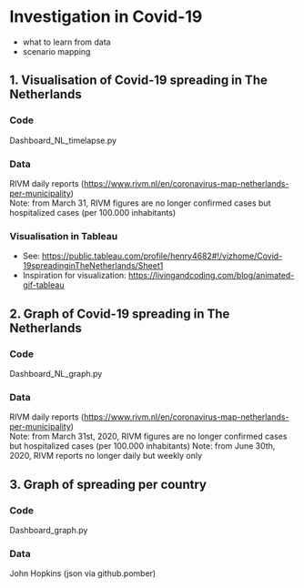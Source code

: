 # Investigation in Covid-19 
- what to learn from data
- scenario mapping

## 1. Visualisation of Covid-19 spreading in The Netherlands

### Code
Dashboard_NL_timelapse.py

### Data
RIVM daily reports (https://www.rivm.nl/en/coronavirus-map-netherlands-per-municipality)  
Note: from March 31, RIVM figures are no longer confirmed cases but hospitalized cases (per 100.000 inhabitants)

### Visualisation in Tableau
- See: https://public.tableau.com/profile/henry4682#!/vizhome/Covid-19spreadinginTheNetherlands/Sheet1
- Inspiration for visualization: https://livingandcoding.com/blog/animated-gif-tableau

## 2. Graph of Covid-19 spreading in The Netherlands

### Code
Dashboard_NL_graph.py

### Data
RIVM daily reports (https://www.rivm.nl/en/coronavirus-map-netherlands-per-municipality)  
Note: from March 31st, 2020, RIVM figures are no longer confirmed cases but hospitalized cases (per 100.000 inhabitants)
Note: from June 30th, 2020, RIVM reports no longer daily but weekly only

## 3. Graph of spreading per country

### Code
Dashboard_graph.py

### Data
John Hopkins (json via github.pomber)

